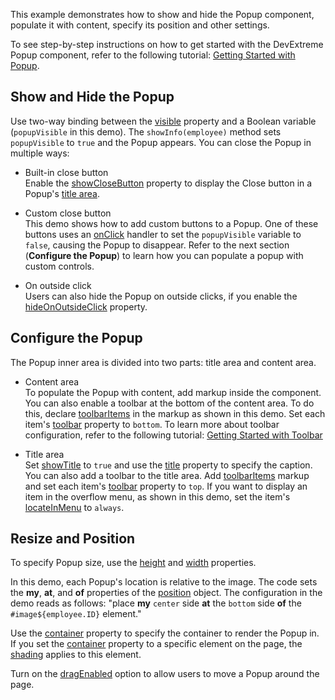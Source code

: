This example demonstrates how to show and hide the Popup component, populate it with content, specify its position and other settings. 

To see step-by-step instructions on how to get started with the DevExtreme Popup component, refer to the following tutorial: [Getting Started with Popup](/Documentation/Guide/UI_Components/Popup/Getting_Started_with_Popup/).

## Show and Hide the Popup

Use two-way binding between the [visible](/Documentation/ApiReference/UI_Components/dxPopup/Configuration/#visible) property and a Boolean variable (`popupVisible` in this demo). The `showInfo(employee)` method sets `popupVisible` to `true` and the Popup appears. You can close the Popup in multiple ways:

- Built-in close button    
Enable the [showCloseButton](/Documentation/ApiReference/UI_Components/dxPopup/Configuration/#showCloseButton) property to display the Close button in a Popup's [title area](/Documentation/ApiReference/UI_Components/dxPopup/Configuration/#showTitle).

- Custom close button    
This demo shows how to add custom buttons to a Popup. One of these buttons uses an [onClick](/Documentation/ApiReference/UI_Components/dxButton/Configuration/#onClick) handler to set the `popupVisible` variable to `false`, causing the Popup to disappear. Refer to the next section (**Configure the Popup**) to learn how you can populate a popup with custom controls.

- On outside click    
Users can also hide the Popup on outside clicks, if you enable the [hideOnOutsideClick](/Documentation/ApiReference/UI_Components/dxPopup/Configuration/#hideOnOutsideClick) property.

## Configure the Popup

The Popup inner area is divided into two parts: title area and content area.

- Content area       
To populate the Popup with content, add markup inside the component. You can also enable a toolbar at the bottom of the content area. To do this, declare [toolbarItems](/Documentation/ApiReference/UI_Components/dxPopup/Configuration/toolbarItems/) in the markup as shown in this demo. Set each item's [toolbar](/Documentation/ApiReference/UI_Components/dxPopup/Configuration/toolbarItems/#toolbar) property to `bottom`. To learn more about toolbar configuration, refer to the following tutorial: [Getting Started with Toolbar](/Documentation/Guide/UI_Components/Toolbar/Getting_Started_with_Toolbar/)

- Title area       
Set [showTitle](Documentation/ApiReference/UI_Components/dxPopup/Configuration/#showTitle) to `true` and use the [title](/Documentation/ApiReference/UI_Components/dxPopup/Configuration/#title) property to specify the caption. You can also add a toolbar to the title area. Add [toolbarItems](/Documentation/ApiReference/UI_Components/dxPopup/Configuration/toolbarItems/) markup and set each item's [toolbar](/Documentation/ApiReference/UI_Components/dxPopup/Configuration/toolbarItems/#toolbar) property to `top`. If you want to display an item in the overflow menu, as shown in this demo, set the item's [locateInMenu](/Documentation/ApiReference/UI_Components/dxPopup/Configuration/toolbarItems/#locateInMenu) to `always`.

## Resize and Position

To specify Popup size, use the [height](/Documentation/ApiReference/UI_Components/dxPopup/Configuration/#height) and [width](/Documentation/ApiReference/UI_Components/dxPopup/Configuration/#width) properties.

In this demo, each Popup's location is relative to the image. The code sets the **my**, **at**, and **of** properties of the [position](/Documentation/ApiReference/UI_Components/dxPopup/Configuration/#position) object. The configuration in the demo reads as follows: "place **my** `center` side **at** the `bottom` side **of** the `#image${employee.ID}` element."

Use the [container](/Documentation/ApiReference/UI_Components/dxPopup/Configuration/#container) property to specify the container to render the Popup in. If you set the [container](/Documentation/ApiReference/UI_Components/dxPopup/Configuration/#container) property to a specific element on the page, the [shading](/Documentation/ApiReference/UI_Components/dxPopup/Configuration/#shading) applies to this element.

Turn on the [dragEnabled](/Documentation/ApiReference/UI_Components/dxPopup/Configuration/#dragEnabled) option to allow users to move a Popup around the page.